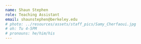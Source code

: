 ```yaml
---
name: Shaun Stephen
role: Teaching Assistant
email: shaunstephen@berkeley.edu
# photo: ../resources/assets/staff_pics/Samy_Cherfaoui.jpg
# oh: Tu 4-5PM
# pronouns: he/him/his
---
```

